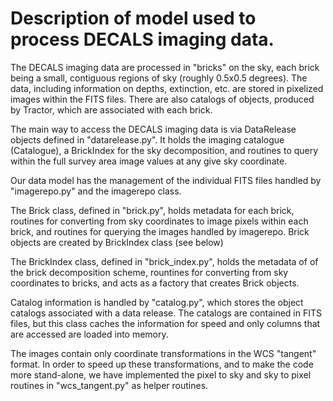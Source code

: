 # Description of model used to process DECALS imaging data.

The DECALS imaging data are processed in "bricks" on the sky,
each brick being a small, contiguous regions of sky (roughly
0.5x0.5 degrees).  The data, including information on depths,
extinction, etc. are stored in pixelized images within the
FITS files.  There are also catalogs of objects, produced by
Tractor, which are associated with each brick.

The main way to access the DECALS imaging data is via DataRelease
objects defined in "datarelease.py". It holds the imaging catalogue 
(Catalogue), a BrickIndex for the sky decomposition, and routines
to query within the full survey area image values at any give sky
coordinate.

Our data model has the management of the individual FITS files
handled by "imagerepo.py" and the imagerepo class.

The Brick class, defined in "brick.py", holds metadata for each
brick, routines for converting from sky coordinates to image
pixels within each brick, and routines for querying the images
handled by imagerepo. Brick objects are created by BrickIndex class
(see below)

The BrickIndex class, defined in "brick_index.py", holds the metadata
of of the brick decomposition scheme, rountines for converting from
sky coordinates to bricks, and acts as a factory that creates Brick
objects.

Catalog information is handled by "catalog.py", which stores the
object catalogs associated with a data release.
The catalogs are contained in FITS files, but this class caches the
information for speed and only columns that are accessed are loaded
into memory.

The images contain only coordinate transformations in the WCS
"tangent" format.  In order to speed up these transformations, and
to make the code more stand-alone, we have implemented the pixel
to sky and sky to pixel routines in "wcs_tangent.py" as helper
routines.
